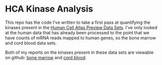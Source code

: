 # HCA Kinase Analysis

This repo has the code I've written to take a first pass at quantifying the kinases present in the [Human Cell Atlas Preview Data Sets](https://preview.data.humancellatlas.org]). I've only looked at the human data that has already been processed to the point that we have counts of mRNA reads mapped to human genes, so the bone marrow and cord blood data sets.

Both of my reports on the kinases present in these data sets are viewable on github: [bone marrow](https://github.com/IDG-Kinase/HCA_Kinase_Analysis/blob/master/bone_marrow/analyze_bone_marrow.md) and [cord blood](https://github.com/IDG-Kinase/HCA_Kinase_Analysis/blob/master/cord_blood/analyze_cord_blood.md).
